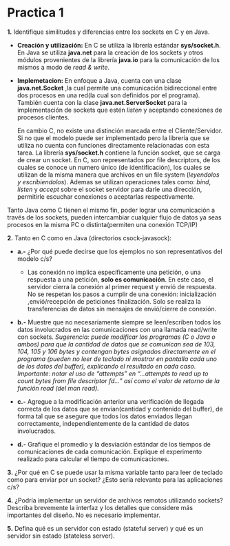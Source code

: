# Practica 1

**1.** Identifique similitudes y diferencias entre los sockets en C y en Java.

* **Creación y utilización:**
  En C se utiliza la librería estándar **sys/socket.h**.
  En Java se utiliza **java.net** para la creación de los sockets y otros módulos provenientes de la librería **java.io** para la comunicación de los mismos a modo de *read & write*.
  >
* **Implemetacion:**
    En enfoque a Java, cuenta con una clase **java.net.Socket** ,la cual permite una comunicación bidireccional entre dos procesos en una red(la cual son definidos por el programa). También cuenta con la clase **java.net.ServerSocket** para la implementación de sockets que estén *listen* y aceptando conexiones de procesos clientes.
    >
    En cambio C, no existe una distinción marcada entre el Cliente/Servidor. Si no que el modelo puede ser implementado pero la librería que se utiliza no cuenta con funciones directamente relacionadas con esta tarea. La librería **sys/socket.h** contiene la función socket, que se carga de crear un socket.  En C, son representados por file descriptors, de los cuales se conoce un numero único (de identificación), los cuales se utilizan de la misma manera que archivos en un file system (*leyendolos y escribiendolos*). Ademas se utilizan operaciones tales como: *bind*, *listen* y *accept* sobre el socket servidor para darle una dirección, permitirle escuchar conexiones o aceptarlas respectivamente.

Tanto Java como C tienen el mismo fin, poder lograr una comunicación a través de los sockets, pueden intercambiar cualquier flujo de datos ya seas procesos en la misma PC o distinta(permiten una conexión TCP/IP)


**2.** Tanto en C como en Java (directorios csock-javasock):

- **a.-** ¿Por qué puede decirse que los ejemplos no son representativos del modelo c/s? 
  >
    - Las conexión no implica específicamente una petición, o una respuesta a una petición, **solo es comunicación**. En este caso, el servidor cierra la conexión al primer request y envió de respuesta. No se respetan los pasos a cumplir de una conexión: inicialización ,envió/recepción de peticiones finalización.
    Solo se realiza la transferencias de datos sin mensajes de envió/cierre de conexión. 
>
  
- **b.-** Muestre que no necesariamente siempre se leen/escriben todos los datos involucrados en las comunicaciones con una llamada read/write con sockets.
*Sugerencia: puede modificar los programas (C o Java o ambos) para que la cantidad de datos que se comunican sea de 103,  104,  105 y  106 bytes  y  contengan  bytes  asignados  directamente  en  el  programa (pueden  no  leer  de  teclado  ni  mostrar  en  pantalla  cada  uno  de  los  datos  del  buffer), explicando  el  resultado  en  cada  caso. Importante: notar  el  uso de  “attempts”  en “...attempts to read up to count bytes from file descriptor fd...” así como el valor de retorno de la función read (del man read).*

- **c.-** Agregue a la modificación anterior una verificación de llegada correcta de los datos que se envían(cantidad y contenido del buffer), de forma tal que se asegure que todos los datos enviados llegan    correctamente, independientemente de la cantidad  de datos involucrados.
  
- **d.-** Grafique el promedio y la desviación estándar de los tiempos de comunicaciones de cada comunicación.    Explique    el    experimento    realizado    para    calcular    el    tiempo    de comunicaciones.

**3.** ¿Por qué en  C  se  puede  usar  la  misma  variable  tanto  para  leer  de  teclado  como  para enviar por un socket? ¿Esto sería relevante para las aplicaciones c/s?

**4.** ¿Podría implementar  un  servidor  de  archivos  remotos  utilizando  sockets?  Describa brevemente la interfaz y los detalles que considere más importantes del diseño. No es necesario implementar.

**5.** Defina qué es  un  servidor  con  estado  (stateful  server)  y qué es  un  servidor  sin  estado (stateless server).